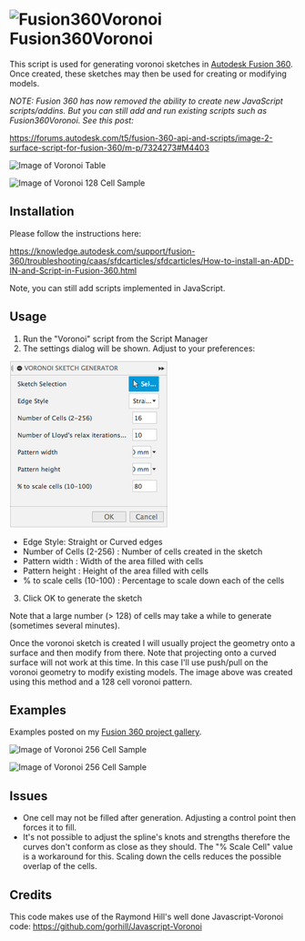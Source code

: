 # ![Fusion360Voronoi](./resources/32x32.png) Fusion360Voronoi

This script is used for generating voronoi sketches in [Autodesk Fusion 360](http://fusion360.autodesk.com/).  Once created, these sketches may then be used for creating or modifying models.

<em>NOTE: Fusion 360 has now removed the ability to create new JavaScript scripts/addins.  But you can still add and run existing scripts such as Fusion360Voronoi.  See this post:</em>

https://forums.autodesk.com/t5/fusion-360-api-and-scripts/image-2-surface-script-for-fusion-360/m-p/7324273#M4403

<span align='center'><img alt='Image of Voronoi Table' src='./resources/Voronoi_Table_sm.png' /></span>

<span align='center'><img alt='Image of Voronoi 128 Cell Sample' src='./resources/Voronoi-128-Cells-Copper-sm.png' /></span>

## Installation

Please follow the instructions here:

https://knowledge.autodesk.com/support/fusion-360/troubleshooting/caas/sfdcarticles/sfdcarticles/How-to-install-an-ADD-IN-and-Script-in-Fusion-360.html

Note, you can still add scripts implemented in JavaScript.

## Usage

1. Run the "Voronoi" script from the Script Manager
2. The settings dialog will be shown.  Adjust to your preferences:

  ![Image of Voronoi Settings](./resources/Voronoi%20Sketch%20Gen%20-%20Settings.png)

  - Edge Style: Straight or Curved edges
  - Number of Cells (2-256) : Number of cells created in the sketch
  - Pattern width : Width of the area filled with cells
  - Pattern height : Height of the area filled with cells
  - % to scale cells (10-100) : Percentage to scale down each of the cells
3. Click OK to generate the sketch

Note that a large number (> 128) of cells may take a while to generate (sometimes several minutes).

Once the voronoi sketch is created I will usually project the geometry onto a surface and then modify from there. Note that projecting onto a curved surface will not work at this time. In this case I'll use push/pull on the voronoi geometry to modify existing models. The image above was created using this method and a 128 cell voronoi pattern.

## Examples

Examples posted on my [Fusion 360 project gallery](https://fusion360.autodesk.com/projects/voronoi-script).

<span align='center'><img alt='Image of Voronoi 256 Cell Sample' src='./resources/Voronoi-16x4-Cells-Walnut-sm.png' /></span>

<span align='center'><img alt='Image of Voronoi 256 Cell Sample' src='./resources/Voronoi-256-Cells-Brass-sm.png' /></span>

## Issues

- One cell may not be filled after generation.  Adjusting a control point then forces it to fill.
- It's not possible to adjust the spline's knots and strengths therefore the curves don't conform as close as they should.  The "% Scale Cell" value is a workaround for this.  Scaling down the cells reduces the possible overlap of the cells.

## Credits

This code makes use of the Raymond Hill's well done Javascript-Voronoi code:
https://github.com/gorhill/Javascript-Voronoi
